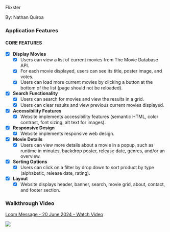 Flixster

By: Nathan Quiroa

### Application Features

#### CORE FEATURES


- [x] **Display Movies**
  - [x] Users can view a list of current movies from The Movie Database API.
  - [x] For each movie displayed, users can see its title, poster image, and votes.
  - [x] Users can load more current movies by clicking a button at the bottom of the list (page should not be reloaded).
- [x] **Search Functionality**
  - [x] Users can search for movies and view the results in a grid.
  - [x] Users can clear results and view previous current movies displayed.
- [x] **Accessibility Features**
  - [x] Website implements accessibility features (semantic HTML, color contrast, font sizing, alt text for images).
- [x] **Responsive Design**
  - [x] Website implements responsive web design.
- [x] **Movie Details**
  - [x] Users can view more details about a movie in a popup, such as runtime in minutes, backdrop poster, release date, genres, and/or an overview.
- [x] **Sorting Options**
  - [x] Users can click on a filter by drop down to sort product by type (alphabetic, release date, rating).
- [x] **Layout**
  - [x] Website displays header, banner, search, movie grid, about, contact, and footer section.

### Walkthrough Video

<div>
    <a href="https://www.loom.com/share/3e8acc8dc4c3442ca34a17ceb0f3ea78">
      <p>Loom Message - 20 June 2024 - Watch Video</p>
    </a>
    <a href="https://www.loom.com/share/3e8acc8dc4c3442ca34a17ceb0f3ea78">
      <img style="max-width:300px;" src="https://cdn.loom.com/sessions/thumbnails/3e8acc8dc4c3442ca34a17ceb0f3ea78-with-play.gif">
    </a>
  </div>

